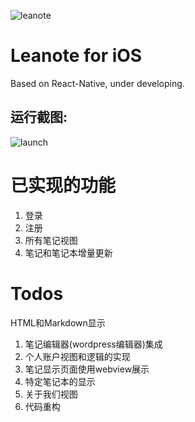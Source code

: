 ![leanote](https://raw.githubusercontent.com/leanote/leanote-ios/master/iOS/Images.xcassets/lealogo.imageset/lealogo.png)
# Leanote for iOS
Based on React-Native, under developing.

## 运行截图:

![launch](http://i1.tietuku.com/cae5ce8c2ba4c0fc.png)

# 已实现的功能
1. 登录
2. 注册
3. 所有笔记视图
4. 笔记和笔记本增量更新

# Todos
HTML和Markdown显示
1. 笔记编辑器(wordpress编辑器)集成
2. 个人账户视图和逻辑的实现
3. 笔记显示页面使用webview展示
4. 特定笔记本的显示
5. 关于我们视图
6. 代码重构
